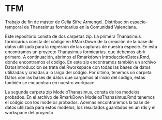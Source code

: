 # TFM
Trabajo de fin de máster de Celia Sifre Armengol. Distribución espacio-temporal de Thanasimus formicarius en la Comunidad Valenciana.

Este repositorio consta de dos carpetas zip. La primera Thanasimus formicarius consta del código en RMarkDown de la creación de la base de datos utilizada para la regresión de las capturas de nuestra especie. En esta encontramos un proyecto Thanasimus formicarius, que debemos abrir primero. A continuación, abrimos el Rmarkdown IntroduccionDatos.Rmd, donde encontramos el código. En este zip encontramos también un archivo DatosIntroduccion se trata del Rworkspace con todas las bases de datos utilizadas y creadas a lo largo del códgio. Por último, tenemos un carpeta Datos con las bases de datos que cargamos al inicio del código, estas también se encuentran en nuestro workpace. 

La segunda carpeta zip ModeloThanasimus, consta de los modelos probados. En el archivo de RmarkDown ModelosThanasimus.Rmd tenemos el códgio con los modelos probados. Además encontraremos la base de datos utilizada para estos modelos, los resultados guardados en un rds y el workspace del proyecto. 

